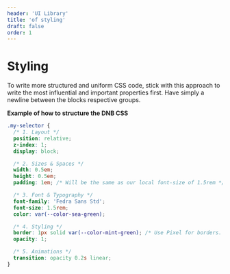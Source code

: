 ```yaml
---
header: 'UI Library'
title: 'of styling'
draft: false
order: 1
---
```


# Styling

To write more structured and uniform CSS code, stick with this approach to write the most influential and important properties first. Have simply a newline between the blocks respective groups.

**Example of how to structure the DNB CSS**

```css
.my-selector {
  /* 1. Layout */
  position: relative;
  z-index: 1;
  display: block;

  /* 2. Sizes & Spaces */
  width: 0.5em;
  height: 0.5em;
  padding: 1em; /* Will be the same as our local font-size of 1.5rem */

  /* 3. Font & Typography */
  font-family: 'Fedra Sans Std';
  font-size: 1.5rem;
  color: var(--color-sea-green);

  /* 4. Styling */
  border: 1px solid var(--color-mint-green); /* Use Pixel for borders. They don't need to be dynamic */
  opacity: 1;

  /* 5. Animations */
  transition: opacity 0.2s linear;
}
```

